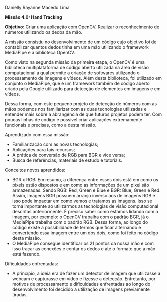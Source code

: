 ﻿Danielly Rayanne Macedo Lima

**Missão 4.0: Hand Tracking**

**Objetivo:** Criar uma aplicação com OpenCV. Realizar o reconhecimento de números utilizando os dedos da mão.

A missão consistiu no desenvolvimento de um código cujo objetivo foi de contabilizar quantos dedos tinha em uma mão utilizando o framework MediaPipe e a biblioteca OpenCV. 

Como visto na segunda missão da primeira etapa, o OpenCV é uma biblioteca multiplataforma de código aberto utilizada na área de visão computacional a qual permite a criação de softwares utilizando o processamento de imagens e vídeos. Além desta biblioteca, foi utilizado em conjunto o MediaPipe, que é um framework também de código aberto criado pela Google utilizado para detecção de elementos em imagens e em vídeos. 

Dessa forma, com este pequeno projeto de detecção de números com as mãos podemos nos familiarizar com as duas tecnologias utilizadas e entender mais sobre a abrangência de que futuros projetos podem ter. Com poucas linhas de código é possível criar aplicações extremamente funcionais e precisas, como a desta missão.

Aprendizado com essa missão:

- Familiarização com as novas tecnologias;
- Aplicações para tais recursos;
- A prática de conversão de RGB para BGR e vice versa;
- Busca de referências, materiais de estudo e tutoriais.

Conceitos novos aprendidos:

- BGR x RGB: Em resumo, a diferença entre esses dois está em como os pixels estão dispostos e em como as informações de um pixel são armazenadas. Sendo RGB: Red, Green e Blue e BGR: Blue, Green e Red. Assim, imagens BGR possuem arranjo inverso aos de imagens RGB e isso pode impactar em como vemos e tratamos as imagens. Isso se torna importante ao utilizarmos as tecnologias de visão computacional descritas anteriormente. É preciso saber como estamos lidando com a imagem, por exemplo: o OpenCV trabalha com o padrão BGR, já o MediaPipe trabalha com o padrão RGB. Dessa forma, ao longo do código existe a possibilidade de termos que ficar alternando e convertendo essa imagem entre um dos dois, como foi feito no código desta missão.
- O MediaPipe consegue identificar os 21 pontos da nossa mão e com isso traçar as conexões e contar os dedos e até o formato que a mão está fazendo.

Dificuldades enfrentadas:

- A princípio, a ideia era de fazer um detector de imagem que utilizasse a webcam e capturasse em vídeo e fizesse a detecção. Entretanto, por motivos de processamento e dificuldades enfrentadas ao longo do desenvolvimento foi decidido a utilização de imagens previamente tiradas.


